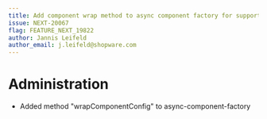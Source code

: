 ```yaml
---
title: Add component wrap method to async component factory for supporting TypeScript in async components
issue: NEXT-20067
flag: FEATURE_NEXT_19822
author: Jannis Leifeld
author_email: j.leifeld@shopware.com
---
```

# Administration
* Added method "wrapComponentConfig" to async-component-factory
